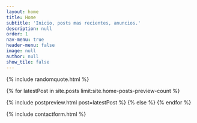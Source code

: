 ```yaml
---
layout: home
title: Home
subtitle: 'Inicio, posts mas recientes, anuncios.'
description: null
order: 1
nav-menu: true
header-menu: false
image: null
author: null
show_tile: false
---
```


{% include randomquote.html %}

<!-- Latest Post  preview-->
{% for latestPost in site.posts limit:site.home-posts-preview-count %}
<!-- Mini Post -->
{% include postpreview.html post=latestPost %}
{% else %}
{% endfor %}


<!-- Pagination -->
<!-- {% include pagination.html %} -->

{% include contactform.html %}
